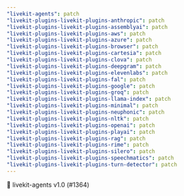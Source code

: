 ```yaml
---
"livekit-agents": patch
"livekit-plugins-livekit-plugins-anthropic": patch
"livekit-plugins-livekit-plugins-assemblyai": patch
"livekit-plugins-livekit-plugins-aws": patch
"livekit-plugins-livekit-plugins-azure": patch
"livekit-plugins-livekit-plugins-browser": patch
"livekit-plugins-livekit-plugins-cartesia": patch
"livekit-plugins-livekit-plugins-clova": patch
"livekit-plugins-livekit-plugins-deepgram": patch
"livekit-plugins-livekit-plugins-elevenlabs": patch
"livekit-plugins-livekit-plugins-fal": patch
"livekit-plugins-livekit-plugins-google": patch
"livekit-plugins-livekit-plugins-groq": patch
"livekit-plugins-livekit-plugins-llama-index": patch
"livekit-plugins-livekit-plugins-minimal": patch
"livekit-plugins-livekit-plugins-neuphonic": patch
"livekit-plugins-livekit-plugins-nltk": patch
"livekit-plugins-livekit-plugins-openai": patch
"livekit-plugins-livekit-plugins-playai": patch
"livekit-plugins-livekit-plugins-rag": patch
"livekit-plugins-livekit-plugins-rime": patch
"livekit-plugins-livekit-plugins-silero": patch
"livekit-plugins-livekit-plugins-speechmatics": patch
"livekit-plugins-livekit-plugins-turn-detector": patch
---
```


🚀 livekit-agents v1.0 (#1364)
